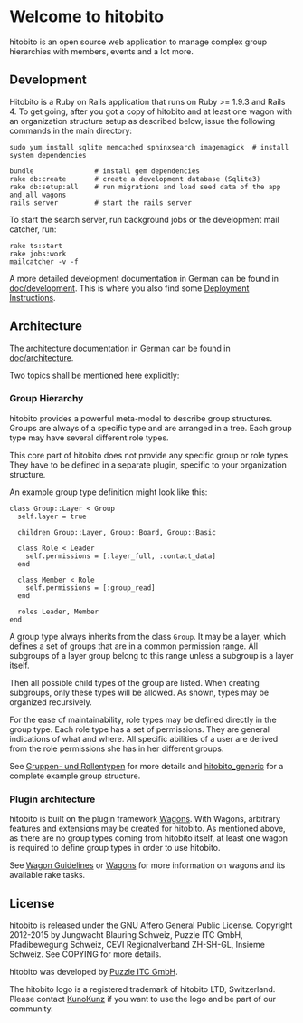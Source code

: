 # Welcome to hitobito

hitobito is an open source web application to manage complex group hierarchies with members, events and a lot more.

## Development

Hitobito is a Ruby on Rails application that runs on Ruby >= 1.9.3 and Rails 4.
To get going, after you got a copy of hitobito and at least one wagon with an organization
structure setup as described below, issue the following commands in the main directory:

    sudo yum install sqlite memcached sphinxsearch imagemagick  # install system dependencies

    bundle               # install gem dependencies
    rake db:create       # create a development database (Sqlite3)
    rake db:setup:all    # run migrations and load seed data of the app and all wagons
    rails server         # start the rails server

To start the search server, run background jobs or the development mail catcher, run:

    rake ts:start
    rake jobs:work
    mailcatcher -v -f

A more detailed development documentation in German can be found in [doc/development](doc/development).
This is where you also find some [Deployment Instructions](doc/development/02_deployment.md).

## Architecture

The architecture documentation in German can be found in [doc/architecture](doc/architecture).

Two topics shall be mentioned here explicitly:

### Group Hierarchy

hitobito provides a powerful meta-model to describe group structures.
Groups are always of a specific type and are arranged in a tree.
Each group type may have several different role types.

This core part of hitobito does not provide any specific group or role types.
They have to be defined in a separate plugin, specific to your organization structure.

An example group type definition might look like this:

    class Group::Layer < Group
      self.layer = true

      children Group::Layer, Group::Board, Group::Basic

      class Role < Leader
        self.permissions = [:layer_full, :contact_data]
      end

      class Member < Role
        self.permissions = [:group_read]
      end

      roles Leader, Member
    end

A group type always inherits from the class `Group`.
It may be a layer, which defines a set of groups that are in a common permission range.
All subgroups of a layer group belong to this range unless a subgroup is a layer itself.

Then all possible child types of the group are listed.
When creating subgroups, only these types will be allowed.
As shown, types may be organized recursively.

For the ease of maintainability, role types may be defined directly in the group type.
Each role type has a set of permissions.
They are general indications of what and where.
All specific abilities of a user are derived from the role permissions she has in her different groups.

See [Gruppen- und Rollentypen](doc/architecture/08_konzepte.md) for more details and
[hitobito_generic](https://github.com/hitobito/hitobito_generic) for a complete example group
structure.


### Plugin architecture

hitobito is built on the plugin framework [Wagons](http://github.com/codez/wagons).
With Wagons, arbitrary features and extensions may be created for hitobito.
As mentioned above, as there are no group types coming from hitobito itself,
at least one wagon is required to define group types in order to use hitobito.

See [Wagon Guidelines](doc/development/03_guidelines.md) or [Wagons](http://github.com/codez/wagons)
for more information on wagons and its available rake tasks.


## License

hitobito is released under the GNU Affero General Public License.
Copyright 2012-2015 by Jungwacht Blauring Schweiz, Puzzle ITC GmbH, Pfadibewegung Schweiz,
CEVI Regionalverband ZH-SH-GL, Insieme Schweiz.
See COPYING for more details.

hitobito was developed by [Puzzle ITC GmbH](http://puzzle.ch).

The hitobito logo is a registered trademark of hitobito LTD, Switzerland. Please contact [KunoKunz](https://github.com/KunoKunz) if you want to use the logo and be part of our community.

